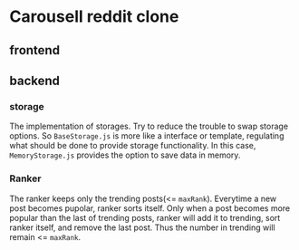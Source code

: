 # Carousell reddit clone

## frontend


## backend
### storage
The implementation of storages.
Try to reduce the trouble to swap storage options. So `BaseStorage.js` is more like a interface or template, regulating what should be done to provide storage functionality.
In this case, `MemoryStorage.js` provides the option to save data in memory.

### Ranker
The ranker keeps only the trending posts(<= `maxRank`). Everytime a new post becomes pupolar, ranker sorts itself.
Only when a post becomes more popular than the last of trending posts, ranker will add it to trending, sort ranker itself, and remove the last post. Thus the number in trending will remain <= `maxRank`.